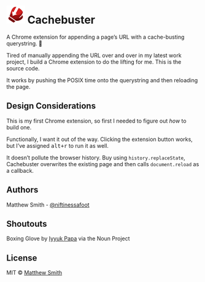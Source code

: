 # ![Cachebuster Extension Icon](dist/i/48.png) Cachebuster
A Chrome extension for appending a page’s URL with a cache-busting querystring. :punch:

Tired of manually appending the URL over and over in my latest work project, I build a Chrome extension to do the lifting for me. This is the source code.

It works by pushing the POSIX time onto the querystring and then reloading the page.

## Design Considerations
This is my first Chrome extension, so first I needed to figure out *how* to build one.

Functionally, I want it out of the way. Clicking the extension button works, but I’ve assigned <kbd>alt+r</kbd> to run it as well.

It doesn’t pollute the browser history. Buy using `history.replaceState`, Cachebuster overwrites the existing page and then calls `document.reload` as a callback.

## Authors
Matthew Smith - [@niftinessafoot](https://twitter.com/niftinessafoot)

## Shoutouts
Boxing Glove by [Iyyuk Papa](https://thenounproject.com/mohkamil001) via the Noun Project

## License
MIT © [Matthew Smith](http://www.niftinessafoot.com)
